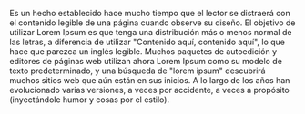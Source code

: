 Es un hecho establecido hace mucho tiempo que el lector se distraerá con el
contenido legible de una página cuando observe su
diseño. El objetivo de utilizar Lorem Ipsum es que tenga una distribución más o menos normal de las
letras, a diferencia de utilizar "Contenido aquí,
contenido aquí", lo que hace que parezca un inglés
legible. Muchos paquetes de autoedición y editores de
páginas web utilizan ahora Lorem Ipsum como su modelo de texto predeterminado, y una búsqueda de "lorem
ipsum" descubrirá muchos sitios web que aún están en
sus inicios. A lo largo de los años han evolucionado
varias versiones, a veces por accidente, a veces a
propósito (inyectándole humor y cosas por el estilo).